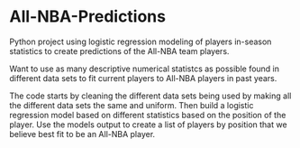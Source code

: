 # All-NBA-Predictions
Python project using logistic regression modeling of players in-season statistics to create predictions of the All-NBA team players.

Want to use as many descriptive numerical statistcs as possible found in different data sets to fit current players to All-NBA players in past years.

The code starts by cleaning the different data sets being used by making all the different data sets the same and uniform.
Then build a logistic regression model based on different statistics based on the position of the player.
Use the models output to create a list of players by position that we believe best fit to be an All-NBA player.
